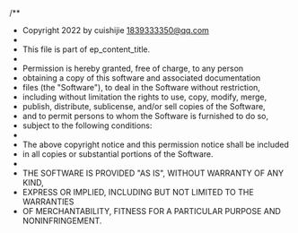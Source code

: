 /**
  * Copyright 2022 by cuishijie <1839333350@qq.com>
  *
  * This file is part of ep_content_title.
  *
  * Permission is hereby granted, free of charge, to any person 
  * obtaining a copy of this software and associated documentation 
  * files (the "Software"), to deal in the Software without restriction, 
  * including without limitation the rights to use, copy, modify, merge, 
  * publish, distribute, sublicense, and/or sell copies of the Software, 
  * and to permit persons to whom the Software is furnished to do so, 
  * subject to the following conditions:
  *
  * The above copyright notice and this permission notice shall be included 
  * in all copies or substantial portions of the Software.
  *
  * THE SOFTWARE IS PROVIDED "AS IS", WITHOUT WARRANTY OF ANY KIND, 
  * EXPRESS OR IMPLIED, INCLUDING BUT NOT LIMITED TO THE WARRANTIES 
  * OF MERCHANTABILITY, FITNESS FOR A PARTICULAR PURPOSE AND NONINFRINGEMENT.
